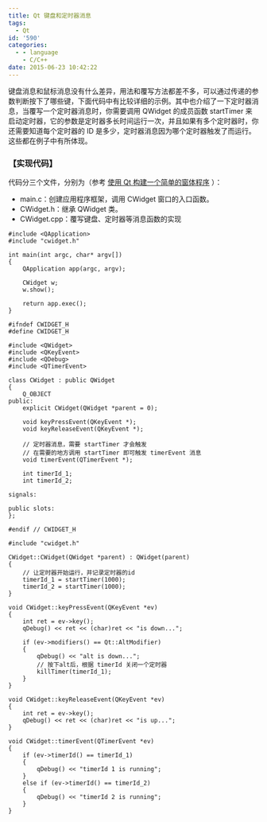 ```yaml
---
title: Qt 键盘和定时器消息
tags:
  - Qt
id: '590'
categories:
  - - language
    - C/C++
date: 2015-06-23 10:42:22
---
```


键盘消息和鼠标消息没有什么差异，用法和覆写方法都差不多，可以通过传递的参数判断按下了哪些键，下面代码中有比较详细的示例。其中也介绍了一下定时器消息，当覆写一个定时器消息时，你需要调用 QWidget 的成员函数 startTimer 来启动定时器，它的参数是定时器多长时间运行一次，并且如果有多个定时器时，你还需要知道每个定时器的 ID 是多少，定时器消息因为哪个定时器触发了而运行。这些都在例子中有所体现。
<!-- more -->
### 【实现代码】

代码分三个文件，分别为（参考 [使用 Qt 构建一个简单的窗体程序](http://www.mycode.net.cn/library/515.html) ）：

*   main.c：创建应用程序框架，调用 CWidget 窗口的入口函数。
*   CWidget.h：继承 QWidget 类。
*   CWidget.cpp：覆写键盘、定时器等消息函数的实现

```
#include <QApplication>
#include "cwidget.h"

int main(int argc, char* argv[])
{
    QApplication app(argc, argv);

    CWidget w;
    w.show();

    return app.exec();
}
```

```
#ifndef CWIDGET_H
#define CWIDGET_H

#include <QWidget>
#include <QKeyEvent>
#include <QDebug>
#include <QTimerEvent>

class CWidget : public QWidget
{
    Q_OBJECT
public:
    explicit CWidget(QWidget *parent = 0);

    void keyPressEvent(QKeyEvent *);
    void keyReleaseEvent(QKeyEvent *);

    // 定时器消息，需要 startTimer 才会触发
    // 在需要的地方调用 startTimer 即可触发 timerEvent 消息
    void timerEvent(QTimerEvent *);

    int timerId_1;
    int timerId_2;

signals:

public slots:
};

#endif // CWIDGET_H
```

```
#include "cwidget.h"

CWidget::CWidget(QWidget *parent) : QWidget(parent)
{
    // 让定时器开始运行，并记录定时器的id
    timerId_1 = startTimer(1000);
    timerId_2 = startTimer(1000);
}

void CWidget::keyPressEvent(QKeyEvent *ev)
{
    int ret = ev->key();
    qDebug() << ret << (char)ret << "is down...";

    if (ev->modifiers() == Qt::AltModifier)
    {
        qDebug() << "alt is down...";
        // 按下alt后，根据 timerId 关闭一个定时器
        killTimer(timerId_1);
    }
}

void CWidget::keyReleaseEvent(QKeyEvent *ev)
{
    int ret = ev->key();
    qDebug() << ret << (char)ret << "is up...";
}

void CWidget::timerEvent(QTimerEvent *ev)
{
    if (ev->timerId() == timerId_1)
    {
        qDebug() << "timerId 1 is running";
    }
    else if (ev->timerId() == timerId_2)
    {
        qDebug() << "timerId 2 is running";
    }
}
```